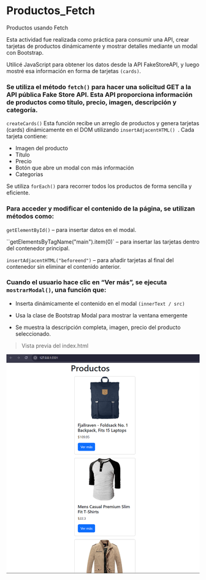 # Productos_Fetch
Productos usando Fetch 


Esta actividad fue realizada como práctica para consumir una API, crear tarjetas de productos dinámicamente y mostrar detalles mediante un modal con Bootstrap.

Utilicé JavaScript para obtener los datos desde la API FakeStoreAPI, y luego mostré esa información en forma de tarjetas `(cards)`.

### Se utiliza el método `fetch()` para hacer una solicitud GET a la API pública Fake Store API. Esta API proporciona información de productos como título, precio, imagen, descripción y categoría.

`createCards()`
Esta función recibe un arreglo de productos y genera tarjetas (cards) dinámicamente en el DOM utilizando `insertAdjacentHTML() `. 
Cada tarjeta contiene:
* Imagen del producto
* Título
* Precio
* Botón que abre un modal con más información 
* Categorias

Se utiliza `forEach()` para recorrer todos los productos de forma sencilla y eficiente.

### Para acceder y modificar el contenido de la página, se utilizan métodos como:

`getElementById()` – para insertar datos en el modal.

``getElementsByTagName("main").item(0)` – para insertar las tarjetas dentro del contenedor principal.

`insertAdjacentHTML("beforeend")` – para añadir tarjetas al final del contenedor sin eliminar el contenido anterior.

### Cuando el usuario hace clic en “Ver más”, se ejecuta `mostrarModal()`, una función que:

* Inserta dinámicamente el contenido en el modal  `(innerText / src)`

* Usa la clase de Bootstrap Modal para mostrar la ventana emergente

* Se muestra la descripción completa, imagen, precio del producto seleccionado.

>Vista previa del index.html

![Index](https://raw.githubusercontent.com/Karla-ORS/Productos_Fetch/refs/heads/main/Imagen/Captura%20de%20pantalla%202025-04-11%20155911.png)
